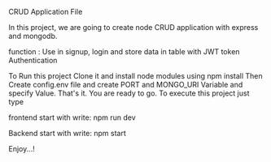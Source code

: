 CRUD Application File 

In this project, we are going to create node CRUD application with express and mongodb.

function : Use in signup, login and store data in table with JWT token Authentication 

To Run this project Clone it and install node modules using
npm install
Then Create config.env file and create PORT and MONGO_URI Variable and specify Value. That's it. You are ready to go. To execute this project just type

frontend start with write:
npm run dev

Backend start with write:
npm start


Enjoy...!

